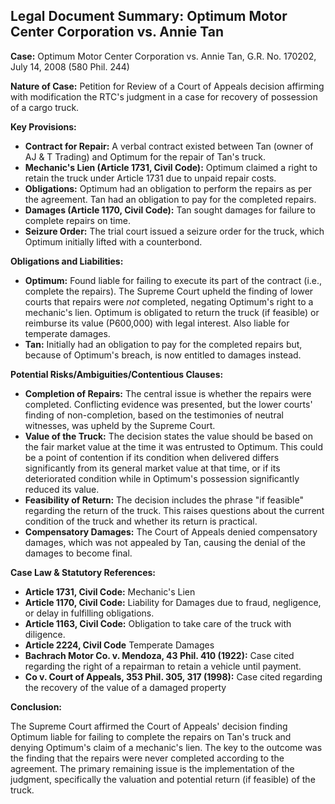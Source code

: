 ## Legal Document Summary: Optimum Motor Center Corporation vs. Annie Tan

**Case:** Optimum Motor Center Corporation vs. Annie Tan, G.R. No. 170202, July 14, 2008 (580 Phil. 244)

**Nature of Case:** Petition for Review of a Court of Appeals decision affirming with modification the RTC's judgment in a case for recovery of possession of a cargo truck.

**Key Provisions:**

*   **Contract for Repair:** A verbal contract existed between Tan (owner of AJ & T Trading) and Optimum for the repair of Tan's truck.
*   **Mechanic's Lien (Article 1731, Civil Code):** Optimum claimed a right to retain the truck under Article 1731 due to unpaid repair costs.
*   **Obligations:** Optimum had an obligation to perform the repairs as per the agreement. Tan had an obligation to pay for the completed repairs.
*   **Damages (Article 1170, Civil Code):** Tan sought damages for failure to complete repairs on time.
*   **Seizure Order:** The trial court issued a seizure order for the truck, which Optimum initially lifted with a counterbond.

**Obligations and Liabilities:**

*   **Optimum:** Found liable for failing to execute its part of the contract (i.e., complete the repairs).  The Supreme Court upheld the finding of lower courts that repairs were *not* completed, negating Optimum's right to a mechanic's lien.  Optimum is obligated to return the truck (if feasible) or reimburse its value (P600,000) with legal interest. Also liable for temperate damages.
*   **Tan:**  Initially had an obligation to pay for the completed repairs but, because of Optimum's breach, is now entitled to damages instead.

**Potential Risks/Ambiguities/Contentious Clauses:**

*   **Completion of Repairs:** The central issue is whether the repairs were completed.  Conflicting evidence was presented, but the lower courts' finding of non-completion, based on the testimonies of neutral witnesses, was upheld by the Supreme Court.
*   **Value of the Truck:**  The decision states the value should be based on the fair market value at the time it was entrusted to Optimum. This could be a point of contention if its condition when delivered differs significantly from its general market value at that time, or if its deteriorated condition while in Optimum's possession significantly reduced its value.
*   **Feasibility of Return:**  The decision includes the phrase "if feasible" regarding the return of the truck.  This raises questions about the current condition of the truck and whether its return is practical.
*   **Compensatory Damages:** The Court of Appeals denied compensatory damages, which was not appealed by Tan, causing the denial of the damages to become final.

**Case Law & Statutory References:**

*   **Article 1731, Civil Code:**  Mechanic's Lien
*   **Article 1170, Civil Code:** Liability for Damages due to fraud, negligence, or delay in fulfilling obligations.
*   **Article 1163, Civil Code:** Obligation to take care of the truck with diligence.
*   **Article 2224, Civil Code** Temperate Damages
*   **Bachrach Motor Co. v. Mendoza, 43 Phil. 410 (1922):**  Case cited regarding the right of a repairman to retain a vehicle until payment.
*   **Co v. Court of Appeals, 353 Phil. 305, 317 (1998):** Case cited regarding the recovery of the value of a damaged property

**Conclusion:**

The Supreme Court affirmed the Court of Appeals' decision finding Optimum liable for failing to complete the repairs on Tan's truck and denying Optimum's claim of a mechanic's lien. The key to the outcome was the finding that the repairs were never completed according to the agreement. The primary remaining issue is the implementation of the judgment, specifically the valuation and potential return (if feasible) of the truck.
